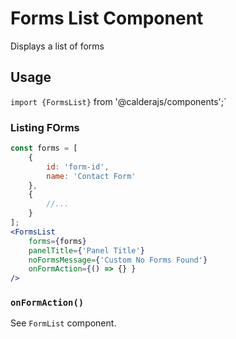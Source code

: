 # Forms List Component
Displays a list of forms

## Usage
`import {FormsList}` from '@calderajs/components';`

### Listing FOrms
```jsx
const forms = [
    {
        id: 'form-id',
        name: 'Contact Form'
    },
    {
        //...
    }
];
<FormsList
    forms={forms}
    panelTitle={'Panel Title'}
    noFormsMessage={'Custom No Forms Found'}
    onFormAction={() => {} }
/>

```

### `onFormAction()`
See `FormList` component.
